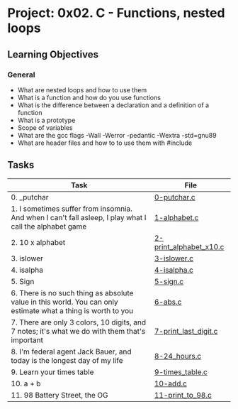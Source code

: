 # Project: 0x02. C - Functions, nested loops

<h2>Learning Objectives</h2>

<h3>General</h3>

<ul>
<li>What are nested loops and how to use them</li>
<li>What is a function and how do you use functions</li>
<li>What is the difference between a declaration and a definition of a function</li>
<li>What is a prototype</li>
<li>Scope of variables</li>
<li>What are the gcc flags -Wall -Werror -pedantic -Wextra -std=gnu89</li>
<li>What are header files and how to to use them with #include</li>
</ul>

<h2>Tasks</h2>

| Task | File |
| ---- | ---- |
| 0. _putchar | [0-putchar.c](./0-putchar.c) |
| 1. I sometimes suffer from insomnia. And when I can't fall asleep, I play what I call the alphabet game | [1-alphabet.c](./1-alphabet.c) |
| 2. 10 x alphabet | [2-print_alphabet_x10.c](./2-print_alphabet_x10.c) |
| 3. islower | [3-islower.c](./3-islower.c) |
| 4. isalpha | [4-isalpha.c](./4-isalpha.c) |
| 5. Sign | [5-sign.c](./5-sign.c) |
| 6. There is no such thing as absolute value in this world. You can only estimate what a thing is worth to you | [6-abs.c](./6-abs.c) |
| 7. There are only 3 colors, 10 digits, and 7 notes; it's what we do with them that's important | [7-print_last_digit.c](./7-print_last_digit.c) |
| 8. I'm federal agent Jack Bauer, and today is the longest day of my life | [8-24_hours.c](./8-24_hours.c) |
| 9. Learn your times table | [9-times_table.c](./9-times_table.c) |
| 10. a + b | [10-add.c](./10-add.c) |
| 11. 98 Battery Street, the OG | [11-print_to_98.c](./11-print_to_98.c) |

